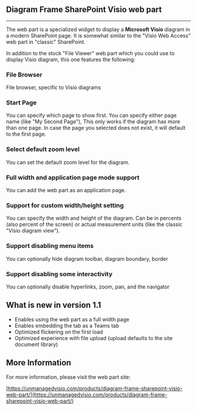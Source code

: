 ## Diagram Frame SharePoint Visio web part
---------------------------------------

The web part is a specialized widget to display a **Microsoft Visio** diagram in a modern SharePoint page. It is somewhat similar to the "Visio Web Access" web part in "classic" SharePoint.

In addition to the stock "File Viewer" web part which you could use to display Visio diagram, this one features the following:

### File Browser

File browser, specific to Visio diagrams

### Start Page

You can specify which page to show first. You can specify either page name (like "My Second Page"), This only works if the diagram has more than one page. In case the page you selected does not exist, it will default to the first page.

### Select default zoom level

You can set the default zoom level for the diagram.

### Full width and application page mode support

You can add the web part as an application page.

### Support for custom width/height setting

You can specify the width and height of the diagram. Can be in percents (also percent of the screen) or actual measurement units (like the classic "Visio diagram view").

### Support disabling menu items

You can optionally hide diagram toolbar, diagram boundary, border

### Support disabling some interactivity

You can optionally disable hyperlinks, zoom, pan, and the navigator

What is new in version 1.1
--------------------------

- Enables using the web part as a full width page
- Enables embedding the tab as a Teams tab
- Optimized flickering on the first load
- Optimized experience with file upload (upload defaults to the site document library)

More Information
----------------

For more information, please visit the web part site:

[https://unmanagedvisio.com/products/diagram-frame-sharepoint-visio-web-part/](https://unmanagedvisio.com/products/diagram-frame-sharepoint-visio-web-part/)
